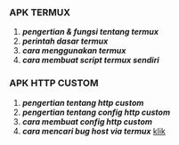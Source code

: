 
### APK TERMUX ###
1. ***pengertian & fungsi tentang termux***
2. ***perintah dasar termux***
3. ***cara menggunakan termux***
4. ***cara membuat script termux sendiri***

### APK HTTP CUSTOM ###
1. ***pengertian tentang http custom***
2. ***pengertian tentang config http custom***
3. ***cara membuat config http custom***
4. ***cara mencari bug host via termux*** [klik](https://www.kumpulanremaja.com/2019/04/mencari-bug-host-internet-gratis-dengan-termux.html?m=1#google_vignette)

